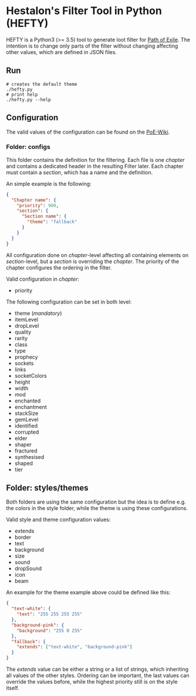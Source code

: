 # Hestalon's Filter Tool in Python (HEFTY)
HEFTY is a Python3 (>= 3.5) tool to generate loot filter for [Path of Exile](https://www.pathofexile.com).
The intention is to change only parts of the filter without changing affecting other values, which are defined in JSON files.

## Run

```text
# creates the default theme
./hefty.py
# print help
./hefty.py --help
```

## Configuration
The valid values of the configuration can be found on the [PoE-Wiki](https://pathofexile.gamepedia.com/Item_filter).

### Folder: configs
This folder contains the definition for the filtering.
Each file is one *chapter* and contains a dedicated header in the resulting Filter later.
Each chapter must contain a *section*, which has a name and the definition. 

An simple example is the following: 
```json
{
  "Chapter name": {
    "priority": 900,
    "section": {
      "Section name": {
        "theme": "fallback"
      }
    }
  }
}
```

All configuration done on *chapter*-level affecting all containing elements on *section*-level, but a *section* is overriding the *chapter*.
The priority of the chapter configures the ordering in the filter.

Valid configuration in *chapter*:
* priority

The following configuration can be set in both level:
* theme (*mandatory*)
* itemLevel
* dropLevel
* quality
* rarity
* class
* type
* prophecy
* sockets
* links
* socketColors
* height
* width
* mod
* enchanted
* enchantment
* stackSize
* gemLevel
* identified
* corrupted
* elder
* shaper
* fractured
* synthesised
* shaped
* tier

## Folder: styles/themes
Both folders are using the same configuration but the idea is to define e.g. the colors in the style folder, while the theme is using these configurations.

Valid style and theme configuration values:
* extends
* border
* text
* background
* size
* sound
* dropSound
* icon
* beam

An example for the theme example above could be defined like this:
````json
{
  "text-white": {
    "text": "255 255 255 255"
  },
  "background-pink": {
    "background": "255 0 255"
  },
  "fallback": {
    "extends": ["text-white", "background-pink"]    
  }
}
````

The *extends* value can be either a string or a list of strings, which inheriting all values of the other styles.
Ordering can be important, the last values can override the values before, while the highest priority still is on the style itself.
